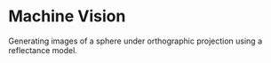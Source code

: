 # Machine Vision
Generating images of a sphere under orthographic projection using a reflectance model.
